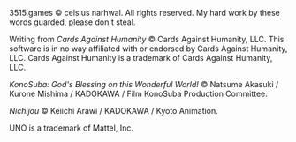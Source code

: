 3515.games © celsius narhwal. All rights reserved. My hard work by these words guarded, please don't steal.

Writing from _Cards Against Humanity_ © Cards Against Humanity, LLC. This software is in no way affiliated with or
endorsed by Cards Against Humanity, LLC. Cards Against Humanity is a trademark of Cards Against Humanity, LLC.

_KonoSuba: God's Blessing on this Wonderful World!_ © Natsume Akasuki / Kurone Mishima / KADOKAWA / Film KonoSuba
Production Committee.

_Nichijou_ © Keiichi Arawi / KADOKAWA / Kyoto Animation.

UNO is a trademark of Mattel, Inc.
